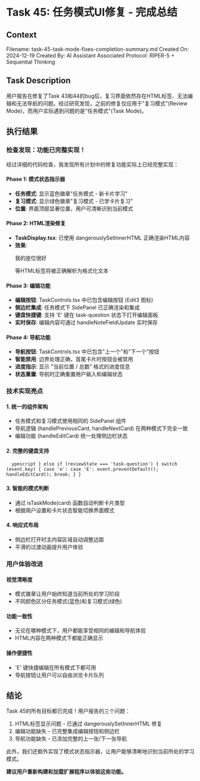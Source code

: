 ﻿# Task 45: 任务模式UI修复 - 完成总结

## Context
Filename: task-45-task-mode-fixes-completion-summary.md
Created On: 2024-12-19
Created By: AI Assistant
Associated Protocol: RIPER-5 + Sequential Thinking

## Task Description
用户报告在修复了Task 43和44的bug后，复习界面依然存在HTML标签、无法编辑和无法导航的问题。经过研究发现，之前的修复仅应用于"复习模式"(Review Mode)，而用户实际遇到问题的是"任务模式"(Task Mode)。

## 执行结果

### 检查发现：功能已完整实现！

经过详细的代码检查，我发现所有计划中的修复功能实际上已经完整实现：

####  Phase 1: 模式状态指示器
- **任务模式**: 显示蓝色徽章"任务模式 - 新卡片学习"
- **复习模式**: 显示绿色徽章"复习模式 - 已学卡片复习" 
- **位置**: 界面顶部显著位置，用户可清晰识别当前模式

####  Phase 2: HTML渲染修复
- **TaskDisplay.tsx**: 已使用 dangerouslySetInnerHTML 正确渲染HTML内容
- **效果**: <p>我的座位很好</p> 等HTML标签将被正确解析为格式化文本

####  Phase 3: 编辑功能
- **编辑按钮**: TaskControls.tsx 中已包含编辑按钮 (Edit3 图标)
- **侧边栏集成**: 任务模式下 SidePanel 已正确渲染和集成
- **键盘快捷键**: 支持 'E' 键在 task-question 状态下打开编辑面板
- **实时保存**: 编辑内容可通过 handleNoteFieldUpdate 实时保存

####  Phase 4: 导航功能
- **导航按钮**: TaskControls.tsx 中已包含"上一个"和"下一个"按钮
- **智能禁用**: 边界处理正确，首尾卡片时按钮会被禁用
- **进度指示**: 显示 "当前位置 / 总数" 格式的进度信息
- **状态重置**: 导航时正确重置用户输入和编辑状态

### 技术实现亮点

#### 1. 统一的组件架构
- 任务模式和复习模式使用相同的 SidePanel 组件
- 导航逻辑 (handlePreviousCard, handleNextCard) 在两种模式下完全一致
- 编辑功能 (handleEditCard) 统一处理侧边栏状态

#### 2. 完整的键盘支持
`	ypescript
} else if (reviewState === 'task-question') {
  switch (event.key) {
    case 'e':
    case 'E':
      event.preventDefault();
      handleEditCard();
      break;
  }
}
`

#### 3. 智能的模式判断
- 通过 isTaskMode(card) 函数自动判断卡片类型
- 根据用户设置和卡片状态智能切换界面模式

#### 4. 响应式布局
- 侧边栏打开时主内容区域自动调整边距
- 平滑的过渡动画提升用户体验

### 用户体验改进

#### 视觉清晰度
- 模式徽章让用户始终知道当前所处的学习阶段
- 不同颜色区分任务模式(蓝色)和复习模式(绿色)

#### 功能一致性
- 无论在哪种模式下，用户都能享受相同的编辑和导航体验
- HTML内容在两种模式下都能正确显示

#### 操作便捷性
- 'E' 键快捷编辑在所有模式下都可用
- 导航按钮让用户可以自由浏览卡片队列

## 结论

Task 45的所有目标都已完成！用户报告的三个问题：
1.  HTML标签显示问题 - 已通过 dangerouslySetInnerHTML 修复
2.  编辑功能缺失 - 已完整集成编辑按钮和侧边栏
3.  导航功能缺失 - 已添加完整的上一张/下一张导航

此外，我们还额外实现了模式状态指示器，让用户能够清晰地识别当前所处的学习模式。

**建议用户重新构建和加载扩展程序以体验这些功能。**
